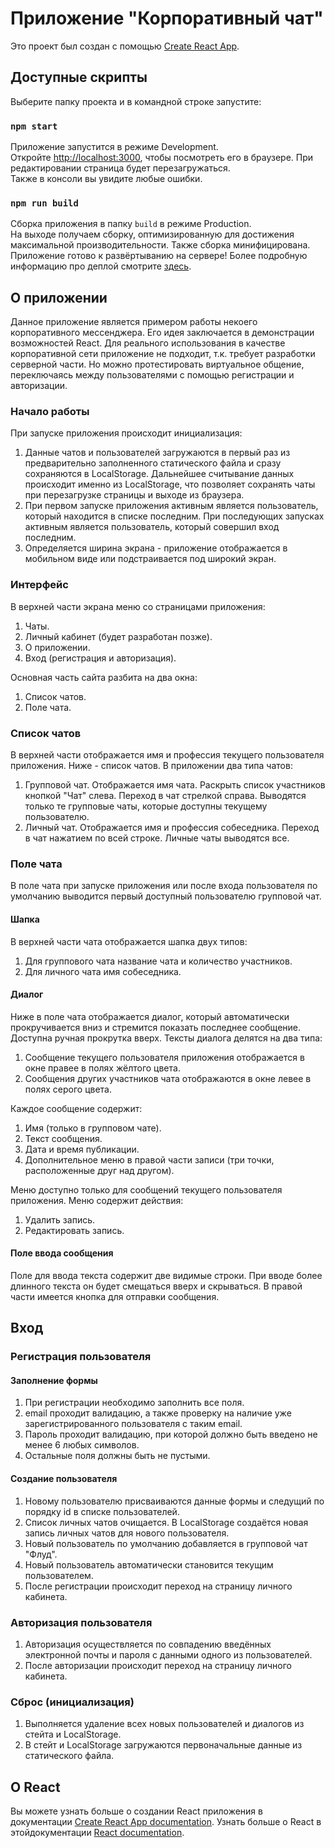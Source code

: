 # Приложение "Корпоративный чат"

Это проект был создан с помощью [Create React App](https://github.com/facebook/create-react-app).

## Доступные скрипты

Выберите папку проекта и в командной строке запустите:

### `npm start`

Приложение запустится в режиме Development.\
Откройте [http://localhost:3000](http://localhost:3000), чтобы посмотреть его в браузере.
При редактировании страница будет перезагружаться.\
Также в консоли вы увидите любые ошибки.

### `npm run build`

Сборка приложения в папку `build` в режиме Production.\
На выходе получаем сборку, оптимизированную для достижения максимальной производительности.
Также сборка минифицирована.\
Приложение готово к развёртыванию на сервере!
Более подробную информацию про деплой смотрите [здесь](https://facebook.github.io/create-react-app/docs/deployment).

## О приложении

Данное приложение является примером работы некоего корпоративного мессенджера. Его идея заключается в демонстрации возможностей React. Для реального использования в качестве корпоративной сети приложение не подходит, т.к. требует разработки серверной части. Но можно протестировать виртуальное общение, переключаясь между пользователями с помощью регистрации и авторизации.

### Начало работы

При запуске приложения происходит инициализация:
1. Данные чатов и пользователей загружаются в первый раз из предварительно заполненного статического файла и сразу сохраняются в LocalStorage. Дальнейшее считывание данных происходит именно из LocalStorage, что позволяет сохранять чаты при перезагрузке страницы и выходе из браузера.
2. При первом запуске приложения активным является пользователь, который находится в списке последним. При последующих запусках активным является пользователь, который совершил вход последним.
3. Определяется ширина экрана - приложение отображается в мобильном виде или подстраивается под широкий экран.

### Интерфейс

В верхней части экрана меню со страницами приложения:
1. Чаты.
2. Личный кабинет (будет разработан позже).
3. О приложении.
4. Вход (регистрация и авторизация).

Основная часть сайта разбита на два окна:
1. Список чатов.
2. Поле чата.

### Список чатов

В верхней части отображается имя и профессия текущего пользователя приложения. Ниже - список чатов. В приложении два типа чатов:
1. Групповой чат. Отображается имя чата. Раскрыть список участников кнопкой "Чат" слева. Переход в чат стрелкой справа. Выводятся только те групповые чаты, которые доступны текущему пользователю.
2. Личный чат. Отображается имя и профессия собеседника. Переход в чат нажатием по всей строке. Личные чаты выводятся все.

### Поле чата

В поле чата при запуске приложения или после входа пользователя по умолчанию выводится первый доступный пользователю групповой чат.

#### Шапка

В верхней части чата отображается шапка двух типов:
1. Для группового чата название чата и количество участников.
2. Для личного чата имя собеседника.

#### Диалог

Ниже в поле чата отображается диалог, который автоматически прокручивается вниз и стремится показать последнее сообщение. Доступна ручная прокрутка вверх.
Тексты диалога делятся на два типа:
1. Сообщение текущего пользователя приложения отображается в окне правее в полях жёлтого цвета.
2. Сообщения других участников чата отображаются в окне левее в полях серого цвета.

Каждое сообщение содержит:
1. Имя (только в групповом чате).
2. Текст сообщения.
3. Дата и время публикации.
4. Дополнительное меню в правой части записи (три точки, расположенные друг над другом).

Меню доступно только для сообщений текущего пользователя приложения. Меню содержит действия:
1. Удалить запись.
2. Редактировать запись.

#### Поле ввода сообщения

Поле для ввода текста содержит две видимые строки. При вводе более длинного текста он будет смещаться вверх и скрываться. В правой части имеется кнопка для отправки сообщения.

## Вход

### Регистрация пользователя

#### Заполнение формы

1. При регистрации необходимо заполнить все поля.
2. email проходит валидацию, а также проверку на наличие уже зарегистрированного пользователя с таким email.
3. Пароль проходит валидацию, при которой должно быть введено не менее 6 любых символов.
4. Остальные поля должны быть не пустыми.

#### Создание пользователя

1. Новому пользователю присваиваются данные формы и следущий по порядку id в списке пользователей.
2. Список личных чатов очищается. В LocalStorage создаётся новая запись личных чатов для нового пользователя.
3. Новый пользователь по умолчанию добавляется в групповой чат "Флуд".
4. Новый пользователь автоматически становится текущим пользователем.
5. После регистрации происходит переход на страницу личного кабинета.

### Авторизация пользователя

1. Авторизация осуществляется по совпадению введённых электронной почты и пароля с данными одного из пользователей.
2. После авторизации происходит переход на страницу личного кабинета.

### Сброс (инициализация)

1. Выполняется удаление всех новых пользователей и диалогов из стейта и LocalStorage.
2. В стейт и LocalStorage загружаются первоначальные данные из статического файла.

## О React

Вы можете узнать больше о создании React приложения в документации [Create React App documentation](https://facebook.github.io/create-react-app/docs/getting-started).
Узнать больше о React в этойдокументации [React documentation](https://reactjs.org/).